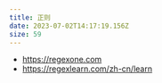 ```yaml
---
title: 正则
date: 2023-07-02T14:17:19.156Z
size: 59
---
```

- https://regexone.com
- https://regexlearn.com/zh-cn/learn
